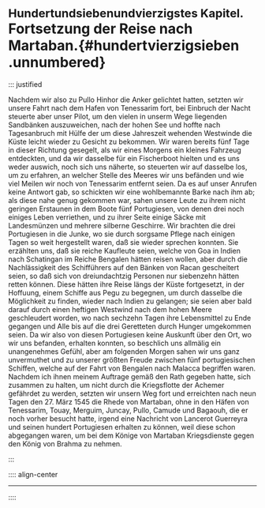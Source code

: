 # <small>Hundertundsiebenundvierzigstes Kapitel.</small><br />Fortsetzung der Reise nach Martaban.{#hundertvierzigsieben .unnumbered}

::: justified

Nachdem wir also zu Pullo Hinhor die Anker gelichtet hatten, setzten wir unsere
Fahrt nach dem Hafen von Tenessarim fort, bei Einbruch der Nacht steuerte aber
unser Pilot, um den vielen in unserm Wege liegenden Sandbänken auszuweichen,
nach der hohen See und hoffte nach Tagesanbruch mit Hülfe der um diese
Jahreszeit wehenden Westwinde die Küste leicht wieder zu Gesicht zu bekommen.
Wir waren bereits fünf Tage in dieser Richtung gesegelt, als wir eines Morgens
ein kleines Fahrzeug entdeckten, und da wir dasselbe für ein Fischerboot hielten
und es uns weder auswich, noch sich uns näherte, so steuerten wir auf dasselbe
los, um zu erfahren, an welcher Stelle des Meeres wir uns befänden und wie viel
Meilen wir noch von Tenessarim entfernt seien. Da es auf unser Anrufen keine
Antwort gab, so schickten wir eine wohlbemannte Barke nach ihm ab; als diese
nahe genug gekommen war, sahen unsere Leute zu ihrem nicht geringen Erstaunen in
dem Boote fünf Portugiesen, von denen drei noch einiges Leben verriethen, und zu
ihrer Seite einige Säcke mit Landesmünzen und mehrere silberne Geschirre. Wir
brachten die drei Portugiesen in die Junke, wo sie durch sorgsame Pflege nach
einigen Tagen so weit hergestellt waren, daß sie wieder sprechen konnten. Sie
erzählten uns, daß sie reiche Kaufleute seien, welche von Goa in Indien nach
Schatingan im Reiche Bengalen hätten reisen wollen, aber durch die
Nachlässigkeit des Schifführers auf den Bänken von Racan gescheitert seien, so
daß sich von dreiundachtzig Personen nur siebenzehn hätten retten können. Diese
hätten ihre Reise längs der Küste fortgesetzt, in der Hoffuung, einem Schiffe
aus Pegu zu begegnen, um durch dasselbe die Möglichkeit zu finden, wieder nach
Indien zu gelangen; sie seien aber bald darauf durch einen heftigen Westwind
nach dem hohen Meere geschleudert worden, wo nach sechzehn Tagen ihre
Lebensmittel zu Ende gegangen und Alle bis auf die drei Geretteten durch Hunger
umgekommen seien. Da wir also von diesen Portugiesen keine Auskunft über den
Ort, wo wir uns befanden, erhalten konnten, so beschlich uns allmälig ein
unangenehmes Gefühl, aber am folgenden Morgen sahen wir uns ganz unvermuthet und
zu unserer größten Freude zwischen fünf portugiesischen Schiffen, welche auf der
Fahrt von Bengalen nach Malacca begriffen waren. Nachdem ich ihnen meinem
Auftrage gemäß den Rath gegeben hatte, sich zusammen zu halten, um nicht durch
die Kriegsflotte der Achemer gefährdet zu werden, setzten wir unsern Weg fort
und erreichten nach neun Tagen den 27. März 1545 die Rhede von Martaban, ohne in
den Häfen von Tenessarim, Touay, Merguim, Juncay, Pullo, Camude und Bagaouh, die
er noch vorher besucht hatte, irgend eine Nachricht von Lancerot Guerreyra und
seinen hundert Portugiesen erhalten zu können, weil diese schon abgegangen
waren, um bei dem Könige von Martaban Kriegsdienste gegen den König von Brahma
zu nehmen.

:::

:::: align-center
****
::::
